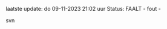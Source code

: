 laatste update: 
do 09-11-2023 21:02   uur 
Status: FAALT - fout - 
<div class="service R">svn</div>